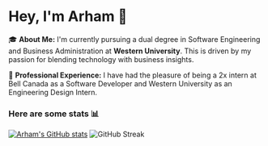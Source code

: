 # Hey, I'm Arham 👋


🎓 **About Me:** I'm currently pursuing a dual degree in Software Engineering and Business Administration at **Western University**. This is driven by my passion for blending technology with business insights.



💼 **Professional Experience:** I have had the pleasure of being a 2x intern at Bell Canada as a Software Developer and Western University as an Engineering Design Intern.


### Here are some stats 📊
[![Arham's GitHub stats](https://github-readme-stats.vercel.app/api?username=arhamansarii&show_icons=true&theme=dracula)](https://github.com/arhamansarii)  ![GitHub Streak](https://github-readme-streak-stats.herokuapp.com/?user=justinnzhang&theme=dracula)

